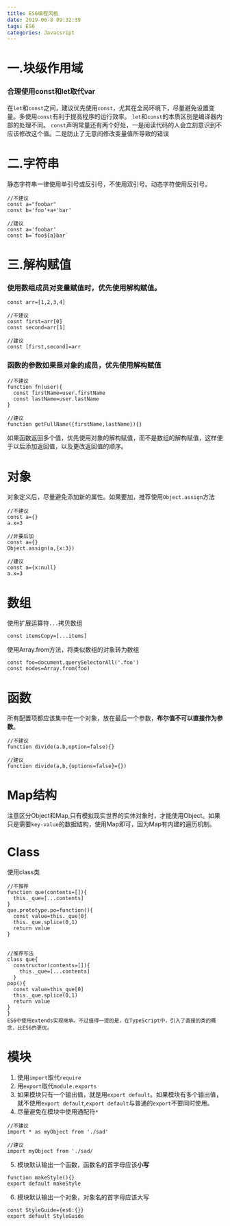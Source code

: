 ```yaml
---
title: ES6编程风格
date: 2019-06-8 09:32:39
tags: ES6
categories: Javacsript
---
```

# 一.块级作用域
### 合理使用const和let取代var
在`let`和`const`之间，建议优先使用`const`，尤其在全局环境下，尽量避免设置变量。多使用`const`有利于提高程序的运行效率。
`let`和`const`的本质区别是编译器内部的处理不同。
`const`声明常量还有两个好处，一是阅读代码的人会立刻意识到不应该修改这个值。二是防止了无意间修改变量值所导致的错误

# 二.字符串
静态字符串一律使用单引号或反引号，不使用双引号。动态字符使用反引号。
```
//不建议
const a="foobar"
const b='foo'+a+'bar'

//建议
const a='foobar'
const b=`foo${a}bar`
```

# 三.解构赋值
### 使用数组成员对变量赋值时，优先使用解构赋值。
```
const arr=[1,2,3,4]

//不建议
cosnt first=arr[0]
const second=arr[1]

//建议
const [first,second]=arr
```

### 函数的参数如果是对象的成员，优先使用解构赋值
```
//不建议
function fn(user){
  const firstName=user.firstName
  const lastName=user.lastName
}

//建议
function getFullName({firstName,lastName}){}
```
如果函数返回多个值，优先使用对象的解构赋值，而不是数组的解构赋值，这样便于以后添加返回值，以及更改返回值的顺序。

# 对象
对象定义后，尽量避免添加新的属性。如果要加，推荐使用`Object.assign`方法
```
//不建议
const a={}
a.x=3

//非要后加
const a={}
Object.assign(a,{x:3})

//建议
const a={x:null}
a.x=3
```

# 数组
使用扩展运算符`...`拷贝数组
```
const itemsCopy=[...items]
```
使用Array.from方法，将类似数组的对象转为数组
```
const foo=document.querySelectorAll('.foo')
const nodes=Array.from(foo)
```

# 函数
所有配置项都应该集中在一个对象，放在最后一个参数，**布尔值不可以直接作为参数**。
```
//不建议
function divide(a.b,option=false){}

//建议
function divide(a,b,{options=false}={})
```

# Map结构
注意区分Object和Map,只有模拟现实世界的实体对象时，才能使用Object。如果只是需要`key-value`的数据结构，使用Map即可，因为Map有内建的遍历机制。

# Class
使用class类
```
//不推荐
function que(contents=[]){
  this._que=[...contents]
}
que.prototype.po=function(){
  const value=this._que[0]
  this._que.splice(0,1)
  return value
}


//推荐写法
class que{
  constructor(contents=[]){
    this._que=[...contents]
  }
pop(){
  const value=this_que[0]
  this._que.splice(0,1)
  return value
}
}
ES6中使用extends实现继承。不过值得一提的是，在TypeScript中，引入了直接的类的概念，比ES6的更优。
```

# 模块
1. 使用`import`取代`require`
2. 用`export`取代`module.exports`
3. 如果模块只有一个输出值，就是用`export default`。如果模块有多个输出值，就不使用`export default`,`export default`与普通的`export`不要同时使用。
4. 尽量避免在模块中使用通配符`*`
```
//不建议
import * as myObject from './sad'

//建议
import myObject from './sad/
```
5. 模块默认输出一个函数，函数名的首字母应该**小写**
```
function makeStyle(){}
export default makeStyle
```

6. 模块默认输出一个对象，对象名的首字母应该大写
```
const StyleGuide={es6:{}}
export default StyleGuide
```
